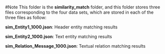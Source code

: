 #Note
This folder is the **similarity_match** folder, and this folder stores three files corresponding to the four data sets, which are stored in each of the three files as follow:

**sim_Entity1_1000.json**: Header entity matching results

**sim_Entity2_1000.json**: Text entity matching results

**sim_Relation_Message_1000.json**: Textual relation matching results